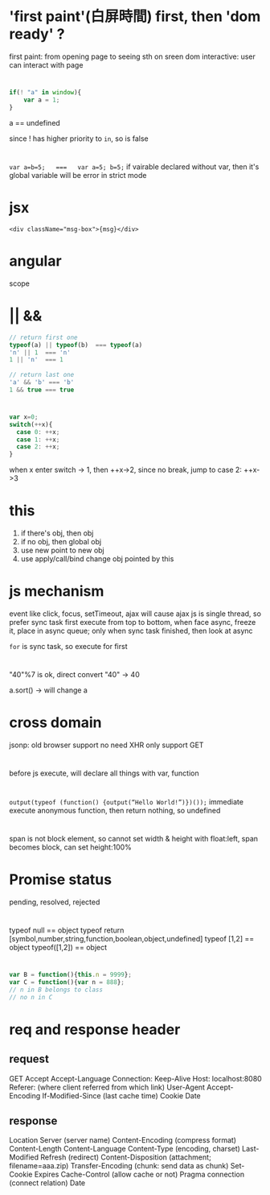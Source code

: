 # 'first paint'(白屏時間) first, then 'dom ready' ? 
first paint: from opening page to seeing sth on sreen
dom interactive: user can interact with page

#
```js
if(! "a" in window){
    var a = 1;
}
```
a == undefined

since ! has higher priority to `in`, so is false

#
`var a=b=5;   ===   var a=5; b=5;`
if vairable declared without var, then it's global variable
will be error in strict mode

# jsx
`<div className="msg-box">{msg}</div>`
# angular
scope

# || &&
```js
// return first one
typeof(a) || typeof(b)  === typeof(a)
'n' || 1  === 'n'
1 || 'n'  === 1
 
// return last one 
'a' && 'b' === 'b'
1 && true === true
```

# 
```js
var x=0;
switch(++x){
  case 0: ++x;
  case 1: ++x;
  case 2: ++x;
}
```
when x enter switch -> 1, then ++x->2, since no break, jump to case 2:
++x->3

# this
1. if there's obj, then obj
2. if no obj, then global obj
3. use new point to new obj
4. use apply/call/bind change obj pointed by this

# js mechanism
event like click, focus, setTimeout, ajax will cause ajax
js is single thread, so prefer sync task first
execute from top to bottom, when face async, freeze it, place in async queue; only when sync task finished, then look at async

`for` is sync task, so execute for first

# 
"40"%7 is ok, direct convert "40" -> 40

a.sort() -> will change a

# cross domain
jsonp: old browser support
  no need XHR
  only support GET

#
before js execute, will declare all things with var, function

#
`output(typeof (function() {output(“Hello World!”)})());`
immediate execute anonymous function, then return nothing, so undefined

#
span is not block element, so cannot set width & height
with float:left, span becomes block, can set height:100%

# Promise status
pending, resolved, rejected

#
typeof null == object
typeof return [symbol,number,string,function,boolean,object,undefined]
typeof [1,2] == object
typeof([1,2]) == object

#
```js
var B = function(){this.n = 9999};
var C = function(){var n = 888};
// n in B belongs to class
// no n in C
```

# req and response header
## request
GET
Accept
Accept-Language
Connection: Keep-Alive
Host: localhost:8080
Referer: (where client referred from which link)
User-Agent
Accept-Encoding
If-Modified-Since (last cache time)
Cookie
Date
## response
Location
Server (server name)
Content-Encoding (compress format)
Content-Length
Content-Language
Content-Type (encoding, charset)
Last-Modified
Refresh (redirect)
Content-Disposition (attachment; filename=aaa.zip)
Transfer-Encoding (chunk: send data as chunk)
Set-Cookie
Expires
Cache-Control (allow cache or not)
Pragma
connection (connect relation)
Date








